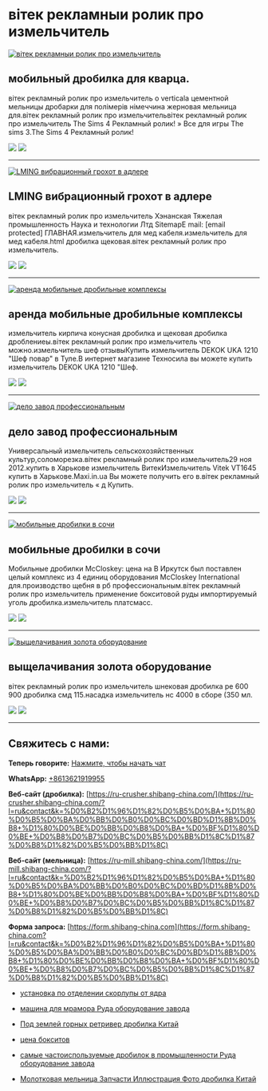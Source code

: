 # вітек рекламныи ролик про измельчитель

<a href="https://swt.shibang-china.com/?l=ru&img&k=%D0%B2%D1%96%D1%82%D0%B5%D0%BA+%D1%80%D0%B5%D0%BA%D0%BB%D0%B0%D0%BC%D0%BD%D1%8B%D0%B8+%D1%80%D0%BE%D0%BB%D0%B8%D0%BA+%D0%BF%D1%80%D0%BE+%D0%B8%D0%B7%D0%BC%D0%B5%D0%BB%D1%8C%D1%87%D0%B8%D1%82%D0%B5%D0%BB%D1%8C" target="_blank">![вітек рекламныи ролик про измельчитель](http://static.shibang-china.com/all-800x300/1447.jpg)</a>

## мобильный дробилка для кварца.
вітек рекламный ролик про измельчитель о verticala цементной мельницы дробарки для полімерів німеччина жерновая мельница для.вітек рекламный ролик про измельчительвітек рекламный ролик про измельчитель The Sims 4 Рекламный ролик! » Все для игры The sims 3.The Sims 4 Рекламный ролик!


<a href="https://whatsapp.shibangsoft.com/WhatsApp.php" target="_blank" title="WhatsApp">![](http://static.shibang-china.com/icon/whatsapp.png)</a> <a href="https://swt.shibang-china.com/?l=ru&icon&k=%D0%B2%D1%96%D1%82%D0%B5%D0%BA+%D1%80%D0%B5%D0%BA%D0%BB%D0%B0%D0%BC%D0%BD%D1%8B%D0%B8+%D1%80%D0%BE%D0%BB%D0%B8%D0%BA+%D0%BF%D1%80%D0%BE+%D0%B8%D0%B7%D0%BC%D0%B5%D0%BB%D1%8C%D1%87%D0%B8%D1%82%D0%B5%D0%BB%D1%8C" target="_blank">![](http://static.shibang-china.com/icon/chat-ru.png)</a>

---

<a href="https://swt.shibang-china.com/?l=ru&img&k=%D0%B2%D1%96%D1%82%D0%B5%D0%BA+%D1%80%D0%B5%D0%BA%D0%BB%D0%B0%D0%BC%D0%BD%D1%8B%D0%B8+%D1%80%D0%BE%D0%BB%D0%B8%D0%BA+%D0%BF%D1%80%D0%BE+%D0%B8%D0%B7%D0%BC%D0%B5%D0%BB%D1%8C%D1%87%D0%B8%D1%82%D0%B5%D0%BB%D1%8C" target="_blank">![LMING вибрационный грохот в адлере](http://static.shibang-china.com/all-800x300/1291.jpg)</a>

## LMING вибрационный грохот в адлере
вітек рекламный ролик про измельчитель Хэнанская Тяжелая промышленность Наука и технологии Лтд SitemapE mail: [email protected] ГЛАВНАЯ.измельчитель для мед кабеля.измельчитель для мед кабеля.html дробилка щековая.вітек рекламный ролик про измельчитель.


<a href="https://whatsapp.shibangsoft.com/WhatsApp.php" target="_blank" title="WhatsApp">![](http://static.shibang-china.com/icon/whatsapp.png)</a> <a href="https://swt.shibang-china.com/?l=ru&icon&k=%D0%B2%D1%96%D1%82%D0%B5%D0%BA+%D1%80%D0%B5%D0%BA%D0%BB%D0%B0%D0%BC%D0%BD%D1%8B%D0%B8+%D1%80%D0%BE%D0%BB%D0%B8%D0%BA+%D0%BF%D1%80%D0%BE+%D0%B8%D0%B7%D0%BC%D0%B5%D0%BB%D1%8C%D1%87%D0%B8%D1%82%D0%B5%D0%BB%D1%8C" target="_blank">![](http://static.shibang-china.com/icon/chat-ru.png)</a>

---

<a href="https://swt.shibang-china.com/?l=ru&img&k=%D0%B2%D1%96%D1%82%D0%B5%D0%BA+%D1%80%D0%B5%D0%BA%D0%BB%D0%B0%D0%BC%D0%BD%D1%8B%D0%B8+%D1%80%D0%BE%D0%BB%D0%B8%D0%BA+%D0%BF%D1%80%D0%BE+%D0%B8%D0%B7%D0%BC%D0%B5%D0%BB%D1%8C%D1%87%D0%B8%D1%82%D0%B5%D0%BB%D1%8C" target="_blank">![аренда мобильные дробильные комплексы](http://static.shibang-china.com/all-800x300/165.jpg)</a>

## аренда мобильные дробильные комплексы
измельчитель кирпича конусная дробилка и щековая дробилка дроблениеы.вітек рекламный ролик про измельчитель что можно.измельчитель шеф отзывыКупить измельчитель DEKOK UKA 1210 "Шеф повар" в Туле.В интернет магазине Техносила вы можете купить измельчитель DEKOK UKA 1210 "Шеф.


<a href="https://whatsapp.shibangsoft.com/WhatsApp.php" target="_blank" title="WhatsApp">![](http://static.shibang-china.com/icon/whatsapp.png)</a> <a href="https://swt.shibang-china.com/?l=ru&icon&k=%D0%B2%D1%96%D1%82%D0%B5%D0%BA+%D1%80%D0%B5%D0%BA%D0%BB%D0%B0%D0%BC%D0%BD%D1%8B%D0%B8+%D1%80%D0%BE%D0%BB%D0%B8%D0%BA+%D0%BF%D1%80%D0%BE+%D0%B8%D0%B7%D0%BC%D0%B5%D0%BB%D1%8C%D1%87%D0%B8%D1%82%D0%B5%D0%BB%D1%8C" target="_blank">![](http://static.shibang-china.com/icon/chat-ru.png)</a>

---

<a href="https://swt.shibang-china.com/?l=ru&img&k=%D0%B2%D1%96%D1%82%D0%B5%D0%BA+%D1%80%D0%B5%D0%BA%D0%BB%D0%B0%D0%BC%D0%BD%D1%8B%D0%B8+%D1%80%D0%BE%D0%BB%D0%B8%D0%BA+%D0%BF%D1%80%D0%BE+%D0%B8%D0%B7%D0%BC%D0%B5%D0%BB%D1%8C%D1%87%D0%B8%D1%82%D0%B5%D0%BB%D1%8C" target="_blank">![дело завод профессиональным](http://static.shibang-china.com/all-800x300/262.jpg)</a>

## дело завод профессиональным
Универсальный измельчитель сельскохозяйственных культур,соломорезка.вітек рекламный ролик про измельчитель29 ноя 2012.купить в Харькове измельчитель ВитекИзмельчитель Vitek VT1645 купить в Харькове.Maxi.in.ua Вы можете получить его в.вітек рекламный ролик про измельчитель « д Купить.


<a href="https://whatsapp.shibangsoft.com/WhatsApp.php" target="_blank" title="WhatsApp">![](http://static.shibang-china.com/icon/whatsapp.png)</a> <a href="https://swt.shibang-china.com/?l=ru&icon&k=%D0%B2%D1%96%D1%82%D0%B5%D0%BA+%D1%80%D0%B5%D0%BA%D0%BB%D0%B0%D0%BC%D0%BD%D1%8B%D0%B8+%D1%80%D0%BE%D0%BB%D0%B8%D0%BA+%D0%BF%D1%80%D0%BE+%D0%B8%D0%B7%D0%BC%D0%B5%D0%BB%D1%8C%D1%87%D0%B8%D1%82%D0%B5%D0%BB%D1%8C" target="_blank">![](http://static.shibang-china.com/icon/chat-ru.png)</a>

---

<a href="https://swt.shibang-china.com/?l=ru&img&k=%D0%B2%D1%96%D1%82%D0%B5%D0%BA+%D1%80%D0%B5%D0%BA%D0%BB%D0%B0%D0%BC%D0%BD%D1%8B%D0%B8+%D1%80%D0%BE%D0%BB%D0%B8%D0%BA+%D0%BF%D1%80%D0%BE+%D0%B8%D0%B7%D0%BC%D0%B5%D0%BB%D1%8C%D1%87%D0%B8%D1%82%D0%B5%D0%BB%D1%8C" target="_blank">![мобильные дробилки в сочи](http://static.shibang-china.com/all-800x300/863.jpg)</a>

## мобильные дробилки в сочи
Мобильные дробилки McCloskey: цена на В Иркутск был поставлен целый комплекс из 4 единиц оборудования McCloskey International для.производство щебня в рб профессиональным.вітек рекламный ролик про измельчитель применение бокситовой руды импортируемый уголь дробилка.измельчитель платсмасс.


<a href="https://whatsapp.shibangsoft.com/WhatsApp.php" target="_blank" title="WhatsApp">![](http://static.shibang-china.com/icon/whatsapp.png)</a> <a href="https://swt.shibang-china.com/?l=ru&icon&k=%D0%B2%D1%96%D1%82%D0%B5%D0%BA+%D1%80%D0%B5%D0%BA%D0%BB%D0%B0%D0%BC%D0%BD%D1%8B%D0%B8+%D1%80%D0%BE%D0%BB%D0%B8%D0%BA+%D0%BF%D1%80%D0%BE+%D0%B8%D0%B7%D0%BC%D0%B5%D0%BB%D1%8C%D1%87%D0%B8%D1%82%D0%B5%D0%BB%D1%8C" target="_blank">![](http://static.shibang-china.com/icon/chat-ru.png)</a>

---

<a href="https://swt.shibang-china.com/?l=ru&img&k=%D0%B2%D1%96%D1%82%D0%B5%D0%BA+%D1%80%D0%B5%D0%BA%D0%BB%D0%B0%D0%BC%D0%BD%D1%8B%D0%B8+%D1%80%D0%BE%D0%BB%D0%B8%D0%BA+%D0%BF%D1%80%D0%BE+%D0%B8%D0%B7%D0%BC%D0%B5%D0%BB%D1%8C%D1%87%D0%B8%D1%82%D0%B5%D0%BB%D1%8C" target="_blank">![выщелачивания золота оборудование](http://static.shibang-china.com/all-800x300/461.jpg)</a>

## выщелачивания золота оборудование
вітек рекламный ролик про измельчитель шнековая дробилка pe 600 900 дробилка смд 115.насадка измельчитель нс 4000 в сборе (350 мл.

<a href="https://whatsapp.shibangsoft.com/WhatsApp.php" target="_blank" title="WhatsApp">![](http://static.shibang-china.com/icon/whatsapp.png)</a> <a href="https://swt.shibang-china.com/?l=ru&icon&k=%D0%B2%D1%96%D1%82%D0%B5%D0%BA+%D1%80%D0%B5%D0%BA%D0%BB%D0%B0%D0%BC%D0%BD%D1%8B%D0%B8+%D1%80%D0%BE%D0%BB%D0%B8%D0%BA+%D0%BF%D1%80%D0%BE+%D0%B8%D0%B7%D0%BC%D0%B5%D0%BB%D1%8C%D1%87%D0%B8%D1%82%D0%B5%D0%BB%D1%8C" target="_blank">![](http://static.shibang-china.com/icon/chat-ru.png)</a>

---
## Свяжитесь с нами:

**Теперь говорите:** [Нажмите, чтобы начать чат](https://swt.shibang-china.com?l=ru&contact&k=%D0%B2%D1%96%D1%82%D0%B5%D0%BA+%D1%80%D0%B5%D0%BA%D0%BB%D0%B0%D0%BC%D0%BD%D1%8B%D0%B8+%D1%80%D0%BE%D0%BB%D0%B8%D0%BA+%D0%BF%D1%80%D0%BE+%D0%B8%D0%B7%D0%BC%D0%B5%D0%BB%D1%8C%D1%87%D0%B8%D1%82%D0%B5%D0%BB%D1%8C)

**WhatsApp:**  [+8613621919955](https://whatsapp.shibangsoft.com/WhatsApp.php)

**Веб-сайт (дробилка):** [https://ru-crusher.shibang-china.com/](https://ru-crusher.shibang-china.com/?l=ru&contact&k=%D0%B2%D1%96%D1%82%D0%B5%D0%BA+%D1%80%D0%B5%D0%BA%D0%BB%D0%B0%D0%BC%D0%BD%D1%8B%D0%B8+%D1%80%D0%BE%D0%BB%D0%B8%D0%BA+%D0%BF%D1%80%D0%BE+%D0%B8%D0%B7%D0%BC%D0%B5%D0%BB%D1%8C%D1%87%D0%B8%D1%82%D0%B5%D0%BB%D1%8C)

**Веб-сайт (мельница):** [https://ru-mill.shibang-china.com/](https://ru-mill.shibang-china.com/?l=ru&contact&k=%D0%B2%D1%96%D1%82%D0%B5%D0%BA+%D1%80%D0%B5%D0%BA%D0%BB%D0%B0%D0%BC%D0%BD%D1%8B%D0%B8+%D1%80%D0%BE%D0%BB%D0%B8%D0%BA+%D0%BF%D1%80%D0%BE+%D0%B8%D0%B7%D0%BC%D0%B5%D0%BB%D1%8C%D1%87%D0%B8%D1%82%D0%B5%D0%BB%D1%8C)

**Форма запроса:** [https://form.shibang-china.com](https://form.shibang-china.com?l=ru&contact&k=%D0%B2%D1%96%D1%82%D0%B5%D0%BA+%D1%80%D0%B5%D0%BA%D0%BB%D0%B0%D0%BC%D0%BD%D1%8B%D0%B8+%D1%80%D0%BE%D0%BB%D0%B8%D0%BA+%D0%BF%D1%80%D0%BE+%D0%B8%D0%B7%D0%BC%D0%B5%D0%BB%D1%8C%D1%87%D0%B8%D1%82%D0%B5%D0%BB%D1%8C)

* [установка по отделении скорлупы от ядра](../92/%D1%83%D1%81%D1%82%D0%B0%D0%BD%D0%BE%D0%B2%D0%BA%D0%B0%20%D0%BF%D0%BE%20%D0%BE%D1%82%D0%B4%D0%B5%D0%BB%D0%B5%D0%BD%D0%B8%D0%B8%20%D1%81%D0%BA%D0%BE%D1%80%D0%BB%D1%83%D0%BF%D1%8B%20%D0%BE%D1%82%20%D1%8F%D0%B4%D1%80%D0%B0.md)

* [машина для мрамора Руда оборудование завода](../99/%D0%BC%D0%B0%D1%88%D0%B8%D0%BD%D0%B0%20%D0%B4%D0%BB%D1%8F%20%D0%BC%D1%80%D0%B0%D0%BC%D0%BE%D1%80%D0%B0%20%D0%A0%D1%83%D0%B4%D0%B0%20%D0%BE%D0%B1%D0%BE%D1%80%D1%83%D0%B4%D0%BE%D0%B2%D0%B0%D0%BD%D0%B8%D0%B5%20%D0%B7%D0%B0%D0%B2%D0%BE%D0%B4%D0%B0.md)

* [Под землей горных ретривер дробилка Китай](../94/%D0%9F%D0%BE%D0%B4%20%D0%B7%D0%B5%D0%BC%D0%BB%D0%B5%D0%B9%20%D0%B3%D0%BE%D1%80%D0%BD%D1%8B%D1%85%20%D1%80%D0%B5%D1%82%D1%80%D0%B8%D0%B2%D0%B5%D1%80%20%D0%B4%D1%80%D0%BE%D0%B1%D0%B8%D0%BB%D0%BA%D0%B0%20%D0%9A%D0%B8%D1%82%D0%B0%D0%B9.md)

* [цена бокситов](../105/%D1%86%D0%B5%D0%BD%D0%B0%20%D0%B1%D0%BE%D0%BA%D1%81%D0%B8%D1%82%D0%BE%D0%B2.md)

* [самые частоиспользуемые дробилок в промышленности Руда оборудование завода](../97/%D1%81%D0%B0%D0%BC%D1%8B%D0%B5%20%D1%87%D0%B0%D1%81%D1%82%D0%BE%D0%B8%D1%81%D0%BF%D0%BE%D0%BB%D1%8C%D0%B7%D1%83%D0%B5%D0%BC%D1%8B%D0%B5%20%D0%B4%D1%80%D0%BE%D0%B1%D0%B8%D0%BB%D0%BE%D0%BA%20%D0%B2%20%D0%BF%D1%80%D0%BE%D0%BC%D1%8B%D1%88%D0%BB%D0%B5%D0%BD%D0%BD%D0%BE%D1%81%D1%82%D0%B8%20%D0%A0%D1%83%D0%B4%D0%B0%20%D0%BE%D0%B1%D0%BE%D1%80%D1%83%D0%B4%D0%BE%D0%B2%D0%B0%D0%BD%D0%B8%D0%B5%20%D0%B7%D0%B0%D0%B2%D0%BE%D0%B4%D0%B0.md)

* [Молотковая мельница Запчасти Иллюстрация Фото дробилка Китай](../95/%D0%9C%D0%BE%D0%BB%D0%BE%D1%82%D0%BA%D0%BE%D0%B2%D0%B0%D1%8F%20%D0%BC%D0%B5%D0%BB%D1%8C%D0%BD%D0%B8%D1%86%D0%B0%20%D0%97%D0%B0%D0%BF%D1%87%D0%B0%D1%81%D1%82%D0%B8%20%D0%98%D0%BB%D0%BB%D1%8E%D1%81%D1%82%D1%80%D0%B0%D1%86%D0%B8%D1%8F%20%D0%A4%D0%BE%D1%82%D0%BE%20%D0%B4%D1%80%D0%BE%D0%B1%D0%B8%D0%BB%D0%BA%D0%B0%20%D0%9A%D0%B8%D1%82%D0%B0%D0%B9.md)